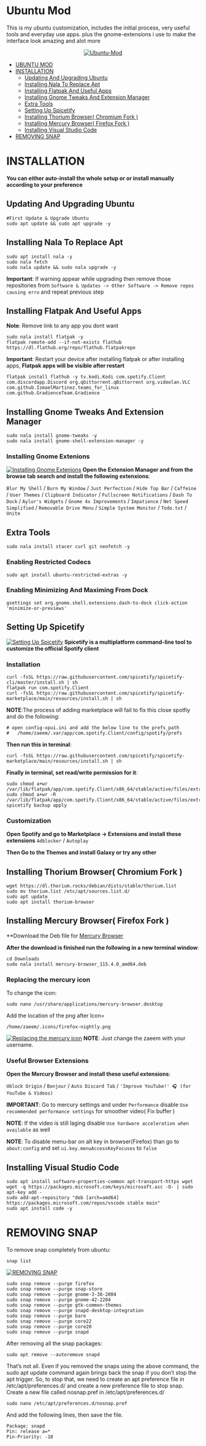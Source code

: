    <!-- MANPAGE: BEGIN EXCLUDED SECTION -->
# Ubuntu Mod
This is my ubuntu customization, includes the initial process, very useful tools and everyday use apps. plus the gnome-extensions i use to make the interface look amazing and alot more
<div align="center">

[![Ubuntu-Mod](https://github.com/zaeemali272/Ubuntu-Mod/blob/main/imgs/main.png)](#readme)

</div>
<!-- MANPAGE: END EXCLUDED SECTION -->

<!-- MANPAGE: BEGIN EXCLUDED SECTION -->
* [UBUNTU MOD](#ubuntu-mod)
* [INSTALLATION](#installation)
    * [Updating And Upgrading Ubuntu](#updating-and-upgrading-ubuntu)
    * [Installing Nala To Replace Apt](#installing-nala-to-replace-apt)
    * [Installing Flatpak And Useful Apps](#installing-flatpak-and-useful-apps)
    * [Installing Gnome Tweaks And Extension Manager](#installing-gnome-tweaks-and-extension-manager)
    * [Extra Tools](#extra-tools)
    * [Setting Up Spicetify](#setting-up-spicetify)
    * [Installing Thorium Browser( Chromium Fork )](#installing-thorium-browser-chromium-fork-)
    * [Installing Mercury Browser( Firefox Fork )](#installing-mercury-browser-firefox-fork-)
    * [Installing Visual Studio Code](#installing-visual-studio-code)
* [REMOVING SNAP](#removing-snap)
<!-- MANPAGE: END EXCLUDED SECTION -->

# INSTALLATION
**You can either auto-install the whole setup or or install manually according to your preference**

## Updating And Upgrading Ubuntu
```
#First Update & Upgrade Ubuntu
sudo apt update && sudo apt upgrade -y

```

## Installing Nala To Replace Apt
```
sudo apt install nala -y
sudo nala fetch
sudo nala update && sudo nala upgrade -y
```

**Important**: If warning appear while upgrading then remove those repositories from  `Software & Updates -> Other Software -> Remove repos causing erro` and repeat previous step

## Installing Flatpak And Useful Apps
**Note**: Remove link to any app you dont want
```
sudo nala install flatpak -y
flatpak remote-add --if-not-exists flathub https://dl.flathub.org/repo/flathub.flatpakrepo
```
**Important**: Restart your device after installing flatpak or after installing apps, **Flatpak apps will be visible after restart**

```
flatpak install flathub -y tv.kodi.Kodi com.spotify.Client com.discordapp.Discord org.qbittorrent.qBittorrent org.videolan.VLC com.github.IsmaelMartinez.teams_for_linux com.github.GradienceTeam.Gradience
```

## Installing Gnome Tweaks And Extension Manager
```
sudo nala install gnome-tweaks -y
sudo nala install gnome-shell-extension-manager -y
```

### Installing Gnome Extenions
[![Installing Gnome Extenions](https://github.com/zaeemali272/Ubuntu-Mod/blob/main/imgs/extension-manager.png)](#readme)
**Open the Extension Manager and from the browse tab search and install the following extenxions**:

`Blur My Shell` / `Burn My Window`  / `Just Perfection` / `Hide Top Bar` / `Caffeine` / `User Themes` / `Clipboard Indicator` / `Fullscreen Notifications` / `Dash To Dock` / `Aylur's Widgets` / `Gnome 4x Improvements` / `Impatience` / `Net Speed Simplified` / `Removable Drive Menu` / `Simple System Monitor` / `Todo.txt` / `Unite`

## Extra Tools
```
sudo nala install stacer curl git neofetch -y
```

### Enabling Restricted Codecs
```
sudo apt install ubuntu-restricted-extras -y
```

### Enabling Minimizing And Maximing From Dock
```
gsettings set org.gnome.shell.extensions.dash-to-dock click-action 'minimize-or-previews'
```

## Setting Up Spicetify
[![Setting Up Spicetify](https://github.com/zaeemali272/Ubuntu-Mod/blob/main/imgs/spicetify.png)](#readme)
**Spicetify is a multiplatform command-line tool to customize the official Spotify client**

### Installation
```
curl -fsSL https://raw.githubusercontent.com/spicetify/spicetify-cli/master/install.sh | sh
flatpak run com.spotify.Client
curl -fsSL https://raw.githubusercontent.com/spicetify/spicetify-marketplace/main/resources/install.sh | sh
```
**NOTE**:The process of adding marketplace will fail to fix this close spotfiy and do the following:

```
# open config-xpui.ini and add the below line to the prefs_path
#   /home/zaeem/.var/app/com.spotify.Client/config/spotify/prefs
```

**Then run this in terminal**:
```
curl -fsSL https://raw.githubusercontent.com/spicetify/spicetify-marketplace/main/resources/install.sh | sh
```

**Finally in terminal, set read/write permission for it**:
```
sudo chmod a+wr /var/lib/flatpak/app/com.spotify.Client/x86_64/stable/active/files/extra/share/spotify
sudo chmod a+wr -R /var/lib/flatpak/app/com.spotify.Client/x86_64/stable/active/files/extra/share/spotify/Apps
spicetify backup apply
```

### Customization
**Open Spotify and go to Marketplace -> Extensions and install these extensions**
`Adblocker` / `Autoplay`

**Then Go to the Themes and install Galaxy or try any other**


## Installing Thorium Browser( Chromium Fork )
```
wget https://dl.thorium.rocks/debian/dists/stable/thorium.list
sudo mv thorium.list /etc/apt/sources.list.d/
sudo apt update
sudo apt install thorium-browser
```

## Installing Mercury Browser( Firefox Fork )
**Download the Deb file for [Mercury Browser](https://github.com/Alex313031/Mercury/releases/download/v.115.4.0/mercury-browser_115.4.0_amd64.deb)


**After the download is finished run the following in a new terminal window**:
```
cd Downloads
sudo nala install mercury-browser_115.4.0_amd64.deb
```

### Replacing the mercury icon
To change the icon:
```
sudo nano /usr/share/applications/mercury-browser.desktop
```
Add the location of the png after Icon=
```
/home/zaeem/.icons/firefox-nightly.png
```
[![Replacing the mercury icon](https://github.com/zaeemali272/Ubuntu-Mod/blob/main/imgs/iconch.png)](#readme)
**NOTE**: Just change the zaeem with your username.


### Useful Browser Extensions
**Open the Mercury Browser and install these useful extensions**:

`Ublock Origin` / `Bonjour` / `Auto Discard Tab` / `'Improve YouTube!' 🎧 (for YouTube & Videos)`

**IMPORTANT**: Go to mercury settings and under `Performance` disable `Use recommended performance settings` for smoother video( Fix buffer )

**NOTE**: If the video is still laging disable `Use hardware acceleration when available` as well

**NOTE**: To disable menu-bar on alt key in browser(Firefox) than go to `about:config` and set `ui.key.menuAccessKeyFocuses` to `false`

## Installing Visual Studio Code
```
sudo apt install software-properties-common apt-transport-https wget
wget -q https://packages.microsoft.com/keys/microsoft.asc -O- | sudo apt-key add -
sudo add-apt-repository "deb [arch=amd64] https://packages.microsoft.com/repos/vscode stable main"
sudo apt install code -y
```


# REMOVING SNAP
To remove snap completely from ubuntu:
```
snap list
```
[![REMOVING SNAP](https://github.com/zaeemali272/Ubuntu-Mod/blob/main/imgs/snap-list.png)](#readme)

```
sudo snap remove --purge firefox
sudo snap remove --purge snap-store
sudo snap remove --purge gnome-3-38-2004
sudo snap remove --purge gnome-42-2204
sudo snap remove --purge gtk-common-themes
sudo snap remove --purge snapd-desktop-integration
sudo snap remove --purge bare
sudo snap remove --purge core22
sudo snap remove --purge core20
sudo snap remove --purge snapd
```
After removing all the snap packages:
```
sudo apt remove --autoremove snapd
```
That’s not all. Even if you removed the snaps using the above command, the sudo apt update command again brings back the snap if you don’t stop the apt trigger. 
So, to stop that, we need to create an apt preference file in /etc/apt/preferences.d/ and create a new preference file to stop snap. Create a new file called nosnap.pref in /etc/apt/preferences.d/
```
sudo nano /etc/apt/preferences.d/nosnap.pref
```
And add the following lines, then save the file.
```
Package: snapd
Pin: release a=*
Pin-Priority: -10
```



